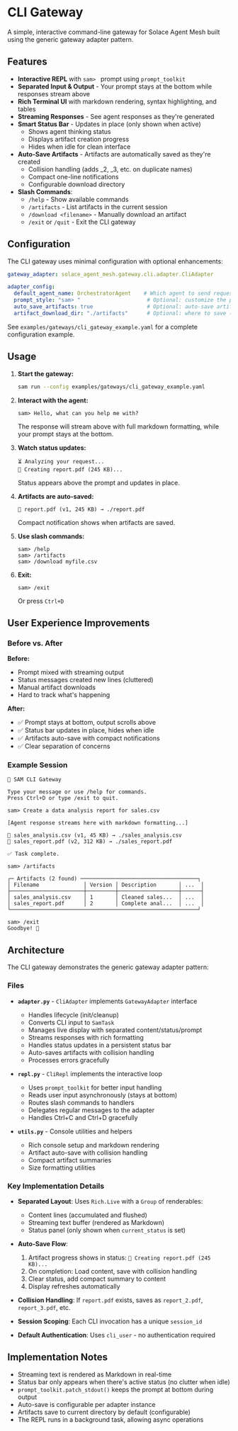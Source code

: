 # CLI Gateway

A simple, interactive command-line gateway for Solace Agent Mesh built using the generic gateway adapter pattern.

## Features

- **Interactive REPL** with `sam> ` prompt using `prompt_toolkit`
- **Separated Input & Output** - Your prompt stays at the bottom while responses stream above
- **Rich Terminal UI** with markdown rendering, syntax highlighting, and tables
- **Streaming Responses** - See agent responses as they're generated
- **Smart Status Bar** - Updates in place (only shown when active)
  - Shows agent thinking status
  - Displays artifact creation progress
  - Hides when idle for clean interface
- **Auto-Save Artifacts** - Artifacts are automatically saved as they're created
  - Collision handling (adds _2, _3, etc. on duplicate names)
  - Compact one-line notifications
  - Configurable download directory
- **Slash Commands**:
  - `/help` - Show available commands
  - `/artifacts` - List artifacts in the current session
  - `/download <filename>` - Manually download an artifact
  - `/exit` or `/quit` - Exit the CLI gateway

## Configuration

The CLI gateway uses minimal configuration with optional enhancements:

```yaml
gateway_adapter: solace_agent_mesh.gateway.cli.adapter.CliAdapter

adapter_config:
  default_agent_name: OrchestratorAgent    # Which agent to send requests to
  prompt_style: "sam> "                     # Optional: customize the prompt
  auto_save_artifacts: true                 # Optional: auto-save artifacts (default: true)
  artifact_download_dir: "./artifacts"      # Optional: where to save (default: current dir)
```

See `examples/gateways/cli_gateway_example.yaml` for a complete configuration example.

## Usage

1. **Start the gateway:**
   ```bash
   sam run --config examples/gateways/cli_gateway_example.yaml
   ```

2. **Interact with the agent:**
   ```
   sam> Hello, what can you help me with?
   ```

   The response will stream above with full markdown formatting, while your prompt stays at the bottom.

3. **Watch status updates:**
   ```
   ⏳ Analyzing your request...
   📄 Creating report.pdf (245 KB)...
   ```

   Status appears above the prompt and updates in place.

4. **Artifacts are auto-saved:**
   ```
   📄 report.pdf (v1, 245 KB) → ./report.pdf
   ```

   Compact notification shows when artifacts are saved.

5. **Use slash commands:**
   ```
   sam> /help
   sam> /artifacts
   sam> /download myfile.csv
   ```

6. **Exit:**
   ```
   sam> /exit
   ```
   Or press `Ctrl+D`

## User Experience Improvements

### Before vs. After

**Before:**
- Prompt mixed with streaming output
- Status messages created new lines (cluttered)
- Manual artifact downloads
- Hard to track what's happening

**After:**
- ✅ Prompt stays at bottom, output scrolls above
- ✅ Status bar updates in place, hides when idle
- ✅ Artifacts auto-save with compact notifications
- ✅ Clear separation of concerns

### Example Session

```
🚀 SAM CLI Gateway

Type your message or use /help for commands.
Press Ctrl+D or type /exit to quit.

sam> Create a data analysis report for sales.csv

[Agent response streams here with markdown formatting...]

📄 sales_analysis.csv (v1, 45 KB) → ./sales_analysis.csv
📄 sales_report.pdf (v2, 312 KB) → ./sales_report.pdf

✅ Task complete.

sam> /artifacts

┌─ Artifacts (2 found) ─────────────────────────────────────┐
│ Filename              │ Version │ Description       │ ...  │
├───────────────────────┼─────────┼───────────────────┼──────┤
│ sales_analysis.csv    │ 1       │ Cleaned sales...  │ ...  │
│ sales_report.pdf      │ 2       │ Complete anal...  │ ...  │
└───────────────────────────────────────────────────────────┘

sam> /exit
Goodbye! 👋
```

## Architecture

The CLI gateway demonstrates the generic gateway adapter pattern:

### Files

- **`adapter.py`** - `CliAdapter` implements `GatewayAdapter` interface
  - Handles lifecycle (init/cleanup)
  - Converts CLI input to `SamTask`
  - Manages live display with separated content/status/prompt
  - Streams responses with rich formatting
  - Handles status updates in a persistent status bar
  - Auto-saves artifacts with collision handling
  - Processes errors gracefully

- **`repl.py`** - `CliRepl` implements the interactive loop
  - Uses `prompt_toolkit` for better input handling
  - Reads user input asynchronously (stays at bottom)
  - Routes slash commands to handlers
  - Delegates regular messages to the adapter
  - Handles Ctrl+C and Ctrl+D gracefully

- **`utils.py`** - Console utilities and helpers
  - Rich console setup and markdown rendering
  - Artifact auto-save with collision handling
  - Compact artifact summaries
  - Size formatting utilities

### Key Implementation Details

- **Separated Layout**: Uses `Rich.Live` with a `Group` of renderables:
  - Content lines (accumulated and flushed)
  - Streaming text buffer (rendered as Markdown)
  - Status panel (only shown when `current_status` is set)

- **Auto-Save Flow**:
  1. Artifact progress shows in status: `📄 Creating report.pdf (245 KB)...`
  2. On completion: Load content, save with collision handling
  3. Clear status, add compact summary to content
  4. Display refreshes automatically

- **Collision Handling**: If `report.pdf` exists, saves as `report_2.pdf`, `report_3.pdf`, etc.

- **Session Scoping**: Each CLI invocation has a unique `session_id`

- **Default Authentication**: Uses `cli_user` - no authentication required

## Implementation Notes

- Streaming text is rendered as Markdown in real-time
- Status bar only appears when there's active status (no clutter when idle)
- `prompt_toolkit.patch_stdout()` keeps the prompt at bottom during output
- Auto-save is configurable per adapter instance
- Artifacts save to current directory by default (configurable)
- The REPL runs in a background task, allowing async operations
